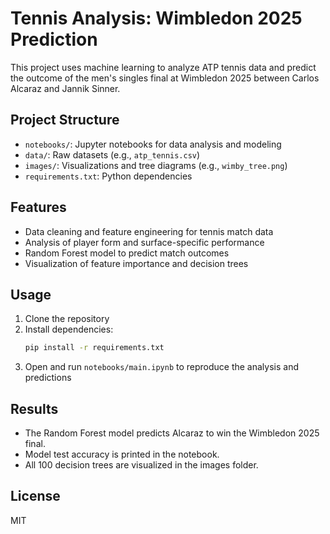 # Tennis Analysis: Wimbledon 2025 Prediction

This project uses machine learning to analyze ATP tennis data and predict the outcome of the men's singles final at Wimbledon 2025 between Carlos Alcaraz and Jannik Sinner.

## Project Structure
- `notebooks/`: Jupyter notebooks for data analysis and modeling
- `data/`: Raw datasets (e.g., `atp_tennis.csv`)
- `images/`: Visualizations and tree diagrams (e.g., `wimby_tree.png`)
- `requirements.txt`: Python dependencies

## Features
- Data cleaning and feature engineering for tennis match data
- Analysis of player form and surface-specific performance
- Random Forest model to predict match outcomes
- Visualization of feature importance and decision trees

## Usage
1. Clone the repository
2. Install dependencies:
   ```bash
   pip install -r requirements.txt
   ```
3. Open and run `notebooks/main.ipynb` to reproduce the analysis and predictions

## Results
- The Random Forest model predicts Alcaraz to win the Wimbledon 2025 final.
- Model test accuracy is printed in the notebook.
- All 100 decision trees are visualized in the images folder.

## License
MIT
